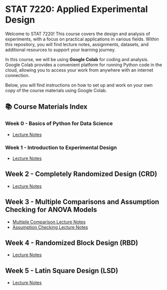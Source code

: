 # STAT 7220: Applied Experimental Design

Welcome to STAT 7220! This course covers the design and analysis of experiments, with a focus on practical applications in various fields. Within this repository, you will find lecture notes, assignments, datasets, and additional resources to support your learning journey.

In this course, we will be using **Google Colab** for coding and analysis. Google Colab provides a convenient platform for running Python code in the cloud, allowing you to access your work from anywhere with an internet connection.

Below, you will find instructions on how to set up and work on your own copy of the course materials using Google Colab.

## 📚 Course Materials Index

### Week 0 - Basics of Python for Data Science
- [Lecture Notes](https://github.com/abrown9008/STAT-7220-Applied-Experimental-Design/blob/main/Python%20for%20Data%20Science/Introduction%20to%20Python%20for%20Data%20Science.ipynb)

### Week 1 - Introduction to Experimental Design
- [Lecture Notes](https://github.com/abrown9008/STAT-7220-Applied-Experimental-Design/blob/main/Introduction%20to%20Experimental%20Design/Intro%20to%20Experimental%20Design.ipynb)

## Week 2 - Completely Randomized Design (CRD)
- [Lecture Notes](https://github.com/abrown9008/STAT-7220-Applied-Experimental-Design/blob/main/Comparative%20Experiments/Introduction%20to%20Completely%20Randomized%20Designs.ipynb)

## Week 3 - Multiple Comparisons and Assumption Checking for ANOVA Models
- [Multiple Comparison Lecture Notes](https://github.com/abrown9008/STAT-7220-Applied-Experimental-Design/blob/main/Comparative%20Experiments/Multiple-Group-Comparisons.ipynb)
- [Assumption Checking Lecture Notes](https://github.com/abrown9008/STAT-7220-Applied-Experimental-Design/blob/main/Comparative%20Experiments/Checking-ANOVA-Assumptions.ipynb)

## Week 4 - Randomized Block Design (RBD)
- [Lecture Notes](https://github.com/abrown9008/STAT-7220-Applied-Experimental-Design/blob/main/Random%20Block%20Design%20and%20Latin%20Squares/Intro-to-Randomized-Block-Design.ipynb)

## Week 5 - Latin Square Design (LSD)
- [Lecture Notes](https://github.com/abrown9008/STAT-7220-Applied-Experimental-Design/blob/main/Random%20Block%20Design%20and%20Latin%20Squares/Intro-to-Latin-Square-Design.ipynb)